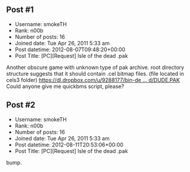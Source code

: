 ## Post #1
- Username: smokeTH
- Rank: n00b
- Number of posts: 16
- Joined date: Tue Apr 26, 2011 5:33 am
- Post datetime: 2012-08-07T09:48:20+00:00
- Post Title: [PC][Request] Isle of the dead .pak

Another obscure game with unknown type of pak archive. root directory structure suggests that it should contain .cel bitmap files. 
(file located in cels3 folder)
[https://dl.dropbox.com/u/9288177/bin-de ... d/DUDE.PAK](https://dl.dropbox.com/u/9288177/bin-debug/tested/DUDE.PAK)
Could anyone give me quickbms script, please?
## Post #2
- Username: smokeTH
- Rank: n00b
- Number of posts: 16
- Joined date: Tue Apr 26, 2011 5:33 am
- Post datetime: 2012-08-11T20:53:06+00:00
- Post Title: [PC][Request] Isle of the dead .pak

bump.
